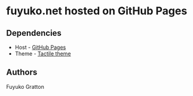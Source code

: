 # fuyuko.net hosted on GitHub Pages

## Dependencies

* Host - [GitHub Pages](https://pages.github.com/)
* Theme - [Tactile theme](https://pages-themes.github.io/tactile/)


## Authors

Fuyuko Gratton

